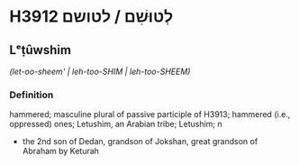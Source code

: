 # H3912 לְטוּשִׁם / לטושם

## Lᵉṭûwshim

_(let-oo-sheem' | leh-too-SHIM | leh-too-SHEEM)_

### Definition

hammered; masculine plural of passive participle of H3913; hammered (i.e., oppressed) ones; Letushim, an Arabian tribe; Letushim; n

- the 2nd son of Dedan, grandson of Jokshan, great grandson of Abraham by Keturah
